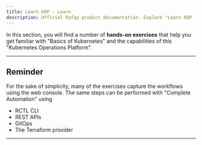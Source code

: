 ```yaml
---
title: Learn KOP - Learn
description: Official Rafay product documentation. Explore "Learn KOP - Overview" docs and more here. Rafay is a SaaS-first Kubernetes Operations Platform with enterprise-class scalability.
---
```


In this section, you will find a number of **hands-on exercises** that help you get familiar with "Basics of Kubernetes" and the capabilities of this "Kubernetes Operations Platform".

---

## Reminder

For the sake of simplicity, many of the exercises capture the workflows using the web console. The same steps can be performed with "Complete Automation" using

- RCTL CLI
- REST APIs
- GitOps
- The Terraform provider

---
